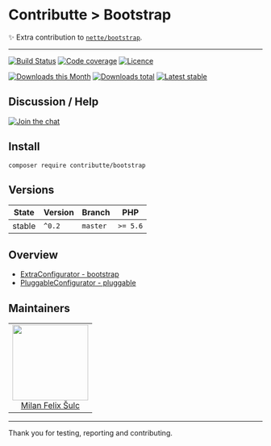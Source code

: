 # Contributte > Bootstrap

:sparkles: Extra contribution to [`nette/bootstrap`](https://github.com/nette/bootstrap).

-----

[![Build Status](https://img.shields.io/travis/contributte/bootstrap.svg?style=flat-square)](https://travis-ci.org/contributte/bootstrap)
[![Code coverage](https://img.shields.io/coveralls/contributte/bootstrap.svg?style=flat-square)](https://coveralls.io/r/contributte/bootstrap)
[![Licence](https://img.shields.io/packagist/l/contributte/bootstrap.svg?style=flat-square)](https://packagist.org/packages/contributte/bootstrap)

[![Downloads this Month](https://img.shields.io/packagist/dm/contributte/bootstrap.svg?style=flat-square)](https://packagist.org/packages/contributte/bootstrap)
[![Downloads total](https://img.shields.io/packagist/dt/contributte/bootstrap.svg?style=flat-square)](https://packagist.org/packages/contributte/bootstrap)
[![Latest stable](https://img.shields.io/packagist/v/contributte/bootstrap.svg?style=flat-square)](https://packagist.org/packages/contributte/bootstrap)

## Discussion / Help

[![Join the chat](https://img.shields.io/gitter/room/contributte/contributte.svg?style=flat-square)](http://bit.ly/ctteg)

## Install

```
composer require contributte/bootstrap
```

## Versions

| State       | Version | Branch   | PHP      |
|-------------|---------|----------|----------|
| stable      | `^0.2`  | `master` | `>= 5.6` |

## Overview

- [ExtraConfigurator - bootstrap](https://github.com/contributte/bootstrap/blob/master/.docs/README.md#extraconfigurator)
- [PluggableConfigurator - pluggable](https://github.com/contributte/bootstrap/blob/master/.docs/README.md#pluggableconfigurator)

## Maintainers

<table>
  <tbody>
    <tr>
      <td align="center">
        <a href="https://github.com/f3l1x">
            <img width="150" height="150" src="https://avatars2.githubusercontent.com/u/538058?v=3&s=150">
        </a>
        </br>
        <a href="https://github.com/f3l1x">Milan Felix Šulc</a>
      </td>
    </tr>
  <tbody>
</table>

---

Thank you for testing, reporting and contributing.
